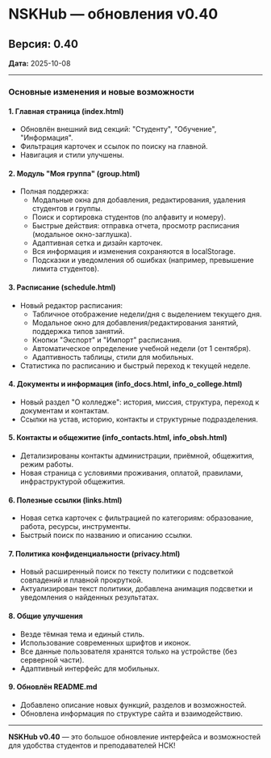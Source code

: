 # NSKHub — обновления v0.40

## Версия: 0.40
**Дата:** 2025-10-08

---

### Основные изменения и новые возможности

#### 1. Главная страница (index.html)
- Обновлён внешний вид секций: "Студенту", "Обучение", "Информация".
- Фильтрация карточек и ссылок по поиску на главной.
- Навигация и стили улучшены.

#### 2. Модуль "Моя группа" (group.html)
- Полная поддержка:
  - Модальные окна для добавления, редактирования, удаления студентов и группы.
  - Поиск и сортировка студентов (по алфавиту и номеру).
  - Быстрые действия: отправка отчета, просмотр расписания (модальное окно-заглушка).
  - Адаптивная сетка и дизайн карточек.
  - Вся информация и изменения сохраняются в localStorage.
  - Подсказки и уведомления об ошибках (например, превышение лимита студентов).

#### 3. Расписание (schedule.html)
- Новый редактор расписания:
  - Табличное отображение недели/дня с выделением текущего дня.
  - Модальное окно для добавления/редактирования занятий, поддержка типов занятий.
  - Кнопки "Экспорт" и "Импорт" расписания.
  - Автоматическое определение учебной недели (от 1 сентября).
  - Адаптивность таблицы, стили для мобильных.
- Статистика по расписанию и быстрый переход к текущей неделе.

#### 4. Документы и информация (info_docs.html, info_o_college.html)
- Новый раздел "О колледже": история, миссия, структура, переход к документам и контактам.
- Ссылки на устав, историю, контакты и структурные подразделения.

#### 5. Контакты и общежитие (info_contacts.html, info_obsh.html)
- Детализированы контакты администрации, приёмной, общежития, режим работы.
- Новая страница с условиями проживания, оплатой, правилами, инфраструктурой общежития.

#### 6. Полезные ссылки (links.html)
- Новая сетка карточек с фильтрацией по категориям: образование, работа, ресурсы, инструменты.
- Быстрый поиск по названию и описанию ссылки.

#### 7. Политика конфиденциальности (privacy.html)
- Новый расширенный поиск по тексту политики с подсветкой совпадений и плавной прокруткой.
- Актуализирован текст политики, добавлена анимация подсветки и уведомления о найденных результатах.

#### 8. Общие улучшения
- Везде тёмная тема и единый стиль.
- Использование современных шрифтов и иконок.
- Все данные пользователя хранятся только на устройстве (без серверной части).
- Адаптивный интерфейс для мобильных.

#### 9. Обновлён README.md
- Добавлено описание новых функций, разделов и возможностей.
- Обновлена информация по структуре сайта и взаимодействию.

---

**NSKHub v0.40** — это большое обновление интерфейса и возможностей для удобства студентов и преподавателей НСК!
